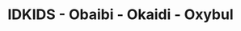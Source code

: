 ---
title: "IDKIDS - Obaibi - Okaidi - Oxybul"
url: /issy-les-moulineaux/idkids-obaibi-okaidi-oxybul/
shop: Kleidung
---